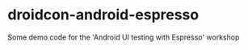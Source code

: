 droidcon-android-espresso
=========================

Some demo code for the 'Android UI testing with Espresso' workshop
